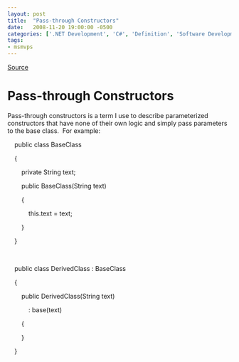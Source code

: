 ```yaml
---
layout: post
title:  "Pass-through Constructors"
date:   2008-11-20 19:00:00 -0500
categories: ['.NET Development', 'C#', 'Definition', 'Software Development']
tags:
- msmvps
---
```

[Source](http://blogs.msmvps.com/peterritchie/2008/11/21/pass-through-constructors/ "Permalink to Pass-through Constructors")

# Pass-through Constructors

Pass-through constructors is a term I use to describe parameterized constructors that have none of their own logic and simply pass parameters to the base class.  For example: 

    public class BaseClass

    {

        private String text;

        public BaseClass(String text)

        {

            this.text = text;

        }

    }

 

    public class DerivedClass : BaseClass

    {

        public DerivedClass(String text)

            : base(text)

        {

        }

    } 

